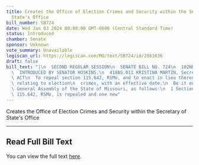 ```yaml
---
title: Creates the Office of Election Crimes and Security within the Secretary of
  State's Office
bill_number: SB724
date: Wed Jan 03 2024 00:00:00 GMT-0600 (Central Standard Time)
status: Introduced
chamber: Senate
sponsor: Unknown
vote_summary: Unavailable
legiscan_url: https://legiscan.com/MO/text/SB724/id/2861636
draft: false
bill_text: "|\n  SECOND REGULAR SESSION\n  SENATE BILL NO. 724\n  102ND GENERA L ASSEMBLY\n\
  \  INTRODUCED BY SENATOR HOSKINS.\n  4188S.01I KRISTINA MARTIN, Secretary\n  AN\
  \ ACT\n  To repeal section 115.642, RSMo, and to enact in lieu thereof one new section\
  \ relating to election\n  crimes, with an effective date.\n  Be it enacted by the\
  \ General Assembly of the State of Missouri, as follows:\n  1 Section A. Section\
  \ 115.642, RSMo, is repealed and one new"
---
```

Creates the Office of Election Crimes and Security within the Secretary of State's Office

---

## Read Full Bill Text

You can view the full text [here](https://legiscan.com/MO/text/SB724/id/2861636).
